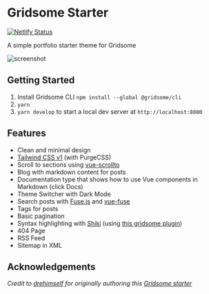 # Gridsome Starter
[![Netlify Status](https://api.netlify.com/api/v1/badges/0f28f7f5-48cd-41af-aab2-c2a75ce4c8c9/deploy-status)](https://app.netlify.com/sites/hopeful-minsky-b32a3d/deploys)

A simple portfolio starter theme for Gridsome

![screenshot](https://user-images.githubusercontent.com/4316355/55691365-a2403380-596b-11e9-93be-05b846ec7760.jpg)

## Getting Started
1. Install Gridsome CLI `npm install --global @gridsome/cli`
1. `yarn`
1. `yarn develop` to start a local dev server at `http://localhost:8080`

## Features
- Clean and minimal design
- [Tailwind CSS v1](https://tailwindcss.com) (with PurgeCSS)
- Scroll to sections using [vue-scrollto](https://github.com/rigor789/vue-scrollto)
- Blog with markdown content for posts
- Documentation type that shows how to use Vue components in Markdown (click Docs)
- Theme Switcher with Dark Mode
- Search posts with [Fuse.js](https://fusejs.io) and [vue-fuse](https://github.com/shayneo/vue-fuse)
- Tags for posts
- Basic pagination
- Syntax highlighting with [Shiki](https://shiki.matsu.io) (using [this gridsome plugin](https://gridsome.org/plugins/gridsome-plugin-remark-shiki))
- 404 Page
- RSS Feed
- Sitemap in XML

## Acknowledgements
_Credit to [drehimself](https://github.com/drehimself/gridsome-portfolio-starter) for originally authoring this [Gridsome starter](https://github.com/drehimself/gridsome-portfolio-starter)_